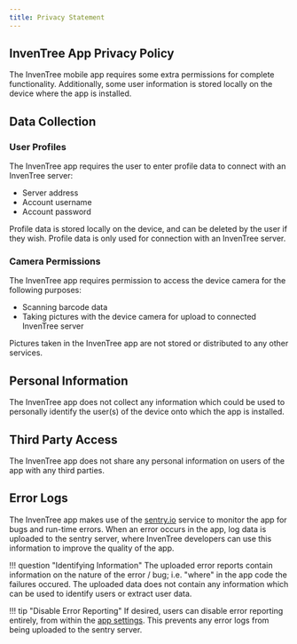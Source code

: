 ```yaml
---
title: Privacy Statement
---
```


## InvenTree App Privacy Policy

The InvenTree mobile app requires some extra permissions for complete functionality. Additionally, some user information is stored locally on the device where the app is installed.

## Data Collection

### User Profiles

The InvenTree app requires the user to enter profile data to connect with an InvenTree server:

- Server address
- Account username
- Account password

Profile data is stored locally on the device, and can be deleted by the user if they wish. Profile data is only used for connection with an InvenTree server.

### Camera Permissions

The InvenTree app requires permission to access the device camera for the following purposes:

- Scanning barcode data
- Taking pictures with the device camera for upload to connected InvenTree server

Pictures taken in the InvenTree app are not stored or distributed to any other services.

## Personal Information

The InvenTree app does not collect any information which could be used to personally identify the user(s) of the device onto which the app is installed.

## Third Party Access

The InvenTree app does not share any personal information on users of the app with any third parties.

## Error Logs

The InvenTree app makes use of the [sentry.io](https://sentry.io/) service to monitor the app for bugs and run-time errors. When an error occurs in the app, log data is uploaded to the sentry server, where InvenTree developers can use this information to improve the quality of the app.

!!! question "Identifying Information"
    The uploaded error reports contain information on the nature of the error / bug; i.e. "where" in the app code the failures occured. The uploaded data does not contain any information which can be used to identify users or extract user data.

!!! tip "Disable Error Reporting"
    If desired, users can disable error reporting entirely, from within the [app settings](./settings.md). This prevents any error logs from being uploaded to the sentry server.